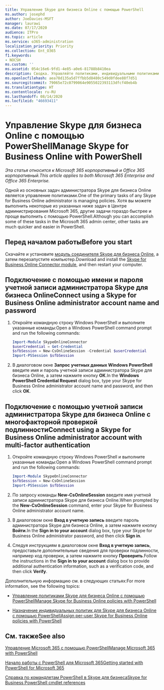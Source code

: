 ```yaml
---
title: Управление Skype для бизнеса Online с помощью PowerShell
ms.author: josephd
author: JoeDavies-MSFT
manager: laurawi
ms.date: 07/17/2020
audience: ITPro
ms.topic: article
ms.service: o365-administration
localization_priority: Priority
ms.collection: Ent_O365
f1.keywords:
- NOCSH
ms.custom: ''
ms.assetid: 054c16e6-9fd1-4e85-a0e6-81788b8410ea
description: Сводка. Управляйте политиками, индивидуальными политиками и настройками собраний Skype для бизнеса Online, используя PowerShell для Microsoft 365.
ms.openlocfilehash: aea78d135a5d7ffbb5d8480c549d0fdee88f7d51
ms.sourcegitcommit: 79065e72c0799064e9055022393113dfcf40eb4b
ms.translationtype: HT
ms.contentlocale: ru-RU
ms.lasthandoff: 08/14/2020
ms.locfileid: "46693411"
---
```

# <a name="manage-skype-for-business-online-with-powershell"></a><span data-ttu-id="0eaa2-103">Управление Skype для бизнеса Online с помощью PowerShell</span><span class="sxs-lookup"><span data-stu-id="0eaa2-103">Manage Skype for Business Online with PowerShell</span></span>

<span data-ttu-id="0eaa2-104">*Эта статья относится к Microsoft 365 корпоративный и Office 365 корпоративный.*</span><span class="sxs-lookup"><span data-stu-id="0eaa2-104">*This article applies to both Microsoft 365 Enterprise and Office 365 Enterprise.*</span></span>

<span data-ttu-id="0eaa2-105">Одной из основных задач администратора Skype для бизнеса Online является управление политиками.</span><span class="sxs-lookup"><span data-stu-id="0eaa2-105">One of the primary tasks of any Skype for Business Online administrator is managing policies.</span></span> <span data-ttu-id="0eaa2-106">Хотя вы можете выполнить некоторые из указанных ниже задач в Центре администрирования Microsoft 365, другие задачи гораздо быстрее и проще выполнить с помощью PowerShell.</span><span class="sxs-lookup"><span data-stu-id="0eaa2-106">Although you can accomplish some of these tasks in the Microsoft 365 admin center, other tasks are much quicker and easier in PowerShell.</span></span> 

## <a name="before-you-start"></a><span data-ttu-id="0eaa2-107">Перед началом работы</span><span class="sxs-lookup"><span data-stu-id="0eaa2-107">Before you start</span></span>

<span data-ttu-id="0eaa2-108">Скачайте и установите [модуль соединителя Skype для бизнеса Online](https://www.microsoft.com/download/details.aspx?id=39366), а затем перезапустите компьютер.</span><span class="sxs-lookup"><span data-stu-id="0eaa2-108">Download and install the [Skype for Business Online Connector module](https://www.microsoft.com/download/details.aspx?id=39366), and then restart your computer.</span></span>


## <a name="connect-using-a-skype-for-business-online-administrator-account-name-and-password"></a><span data-ttu-id="0eaa2-109">Подключение с помощью имени и пароля учетной записи администратора Skype для бизнеса Online</span><span class="sxs-lookup"><span data-stu-id="0eaa2-109">Connect using a Skype for Business Online administrator account name and password</span></span>

1. <span data-ttu-id="0eaa2-110">Откройте командную строку Windows PowerShell и выполните указанные команды:</span><span class="sxs-lookup"><span data-stu-id="0eaa2-110">Open a Windows PowerShell command prompt and run the following commands:</span></span> 
    
   ```powershell
   Import-Module SkypeOnlineConnector
   $userCredential = Get-Credential
   $sfbSession = New-CsOnlineSession -Credential $userCredential
   Import-PSSession $sfbSession
   ```

2. <span data-ttu-id="0eaa2-111">В диалоговом окне **Запрос учетных данных Windows PowerShell** введите имя и пароль учетной записи администратора Skype для бизнеса Online, а затем нажмите кнопку **ОК**.</span><span class="sxs-lookup"><span data-stu-id="0eaa2-111">In the **Windows PowerShell Credential Request** dialog box, type your Skype for Business Online administrator account name and password, and then click **OK**.</span></span>


## <a name="connect-using-a-skype-for-business-online-administrator-account-with-multi-factor-authentication"></a><span data-ttu-id="0eaa2-112">Подключение с помощью учетной записи администратора Skype для бизнеса Online с многофакторной проверкой подлинности</span><span class="sxs-lookup"><span data-stu-id="0eaa2-112">Connect using a Skype for Business Online administrator account with multi-factor authentication</span></span>

1. <span data-ttu-id="0eaa2-113">Откройте командную строку Windows PowerShell и выполните указанные команды:</span><span class="sxs-lookup"><span data-stu-id="0eaa2-113">Open a Windows PowerShell command prompt and run the following commands:</span></span>

   ```powershell
   Import-Module SkypeOnlineConnector
   $sfbSession = New-CsOnlineSession
   Import-PSSession $sfbSession
   ```

2. <span data-ttu-id="0eaa2-114">По запросу команды **New-CsOnlineSession** введите имя учетной записи администратора Skype для бизнеса Online.</span><span class="sxs-lookup"><span data-stu-id="0eaa2-114">When prompted by the **New-CsOnlineSession** command, enter your Skype for Business Online administrator account name.</span></span>

3. <span data-ttu-id="0eaa2-115">В диалоговом окне **Вход в учетную запись** введите пароль администратора Skype для бизнеса Online, а затем нажмите кнопку **Войти**.</span><span class="sxs-lookup"><span data-stu-id="0eaa2-115">In the **Sign in to your account** dialog box, type your Skype for Business Online administrator password, and then click **Sign in**.</span></span>

4. <span data-ttu-id="0eaa2-116">Следуя инструкциям в диалоговом окне **Вход в учетную запись**, предоставьте дополнительные сведения для проверки подлинности, например код проверки, а затем нажмите кнопку **Проверить**.</span><span class="sxs-lookup"><span data-stu-id="0eaa2-116">Follow the instructions in the **Sign in to your account** dialog box to provide additional authentication information, such as a verification code, and then click **Verify**.</span></span>

<span data-ttu-id="0eaa2-117">Дополнительную информацию см. в следующих статьях:</span><span class="sxs-lookup"><span data-stu-id="0eaa2-117">For more information, see the following topics:</span></span>
  
- [<span data-ttu-id="0eaa2-118">Управление политиками Skype для бизнеса Online с помощью PowerShell</span><span class="sxs-lookup"><span data-stu-id="0eaa2-118">Manage Skype for Business Online policies with PowerShell</span></span>](manage-skype-for-business-online-policies-with-microsoft-365-powershell.md)
    
- [<span data-ttu-id="0eaa2-119">Назначение индивидуальных политик для Skype для бизнеса Online с помощью PowerShell</span><span class="sxs-lookup"><span data-stu-id="0eaa2-119">Assign per-user Skype for Business Online policies with PowerShell</span></span>](assign-per-user-skype-for-business-online-policies-with-microsoft-365-powershell.md)
    
## <a name="see-also"></a><span data-ttu-id="0eaa2-120">См. также</span><span class="sxs-lookup"><span data-stu-id="0eaa2-120">See also</span></span>

[<span data-ttu-id="0eaa2-121">Управление Microsoft 365 с помощью PowerShell</span><span class="sxs-lookup"><span data-stu-id="0eaa2-121">Manage Microsoft 365 with PowerShell</span></span>](manage-microsoft-365-with-microsoft-365-powershell.md)
  
[<span data-ttu-id="0eaa2-122">Начало работы с PowerShell для Microsoft 365</span><span class="sxs-lookup"><span data-stu-id="0eaa2-122">Getting started with PowerShell for Microsoft 365</span></span>](getting-started-with-microsoft-365-powershell.md)

[<span data-ttu-id="0eaa2-123">Справка по командлетам PowerShell в Skype для бизнеса</span><span class="sxs-lookup"><span data-stu-id="0eaa2-123">Skype for Business PowerShell cmdlet references</span></span>](https://docs.microsoft.com/powershell/module/skype/?view=skype-ps)

